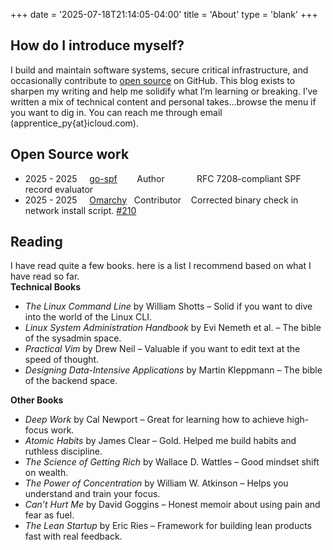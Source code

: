 +++
date = '2025-07-18T21:14:05-04:00'
title = 'About'
type = 'blank'
+++

## How do I introduce myself?

I build and maintain software systems, secure critical infrastructure, and occasionally contribute
to [open source](https://github.com/t0gun) on GitHub. This blog exists to sharpen my writing and help me solidify what
I’m learning or breaking. I’ve written a mix of technical content and personal takes...browse the menu if you want to
dig in. You can reach me through email (apprentice_py{at}icloud.com).

## Open Source work

- 2025 - 2025 &nbsp;&nbsp;&nbsp; [go-spf](https://github.com/t0gun/go-spf) &nbsp;&nbsp;&nbsp;&nbsp;&nbsp;&nbsp;&nbsp;Author&nbsp;&nbsp;&nbsp;&nbsp;&nbsp;&nbsp;&nbsp;&nbsp;&nbsp;&nbsp;&nbsp;&nbsp;&nbsp;RFC 7208-compliant SPF record evaluator
- 2025 - 2025 &nbsp;&nbsp;&nbsp; [Omarchy](https://github.com/basecamp/omarchy)&nbsp;&nbsp;&nbsp;Contributor &nbsp;&nbsp;&nbsp;Corrected binary check in network install script. [#210](https://github.com/basecamp/omarchy/pull/210)

## Reading

I have read quite a few books. here is a list I recommend based on what I have read so far.   
**Technical Books**

- *The Linux Command Line* by William Shotts – Solid if you want to dive into the world of the Linux CLI.
- *Linux System Administration Handbook* by Evi Nemeth et al. – The bible of the sysadmin space.
- *Practical Vim* by Drew Neil – Valuable if you want to edit text at the speed of thought.
- *Designing Data-Intensive Applications* by Martin Kleppmann – The bible of the backend space.

**Other Books**

- *Deep Work* by Cal Newport – Great for learning how to achieve high-focus work.
- *Atomic Habits* by James Clear – Gold. Helped me build habits and ruthless discipline.
- *The Science of Getting Rich* by Wallace D. Wattles – Good mindset shift on wealth.
- *The Power of Concentration* by William W. Atkinson – Helps you understand and train your focus.
- *Can’t Hurt Me* by David Goggins – Honest memoir about using pain and fear as fuel.
- *The Lean Startup* by Eric Ries – Framework for building lean products fast with real feedback.

